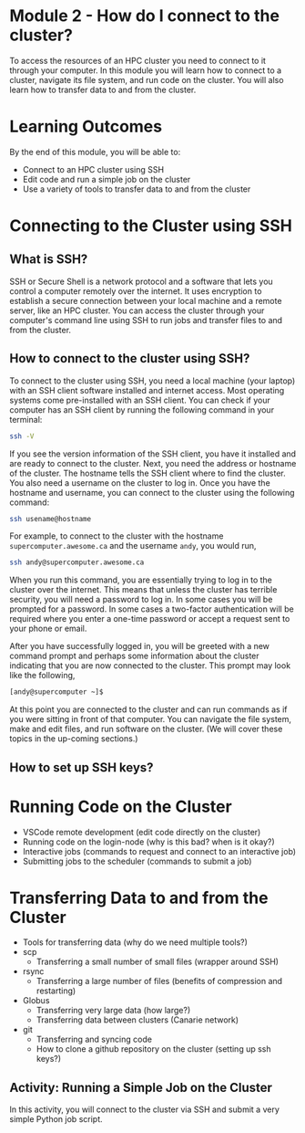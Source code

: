 # Module 2 - How do I connect to the cluster?

To access the resources of an HPC cluster you need to connect to it through your computer. In this module you will learn how to connect to a cluster, navigate its file system, and run code on the cluster. You will also learn how to transfer data to and from the cluster.


# Learning Outcomes

By the end of this module, you will be able to:

- Connect to an HPC cluster using SSH
- Edit code and run a simple job on the cluster
- Use a variety of tools to transfer data to and from the cluster


# Connecting to the Cluster using SSH

<!-- - What is SSH?
- How to connect to the cluster using SSH?
- How to set up SSH keys? -->

## What is SSH?

SSH or Secure Shell is a network protocol and a software that lets you control a computer remotely over the internet. It uses encryption to establish a secure connection between your local machine and a remote server, like an HPC cluster. You can access the cluster through your computer's command line using SSH to run jobs and transfer files to and from the cluster.


## How to connect to the cluster using SSH?

To connect to the cluster using SSH, you need a local machine (your laptop) with an SSH client software installed and internet access. Most operating systems come pre-installed with an SSH client. You can check if your computer has an SSH client by running the following command in your terminal:

```bash
ssh -V
```

If you see the version information of the SSH client, you have it installed and are ready to connect to the cluster. Next, you need the address or hostname of the cluster. The hostname tells the SSH client where to find the cluster. You also need a username on the cluster to log in. Once you have the hostname and username, you can connect to the cluster using the following command:

```bash
ssh usename@hostname
```

For example, to connect to the cluster with the hostname `supercomputer.awesome.ca` and the username `andy`, you would run,

```bash
ssh andy@supercomputer.awesome.ca
```

When you run this command, you are essentially trying to log in to the cluster over the internet. This means that unless the cluster has terrible security, you will need a password to log in. In some cases you will be prompted for a password. In some cases a two-factor authentication will be required where you enter a one-time password or accept a request sent to your phone or email.

After you have successfully logged in, you will be greeted with a new command prompt and perhaps some information about the cluster indicating that you are now connected to the cluster. This prompt may look like the following,

```bash
[andy@supercomputer ~]$
```

At this point you are connected to the cluster and can run commands as if you were sitting in front of that computer. You can navigate the file system, make and edit files, and run software on the cluster. (We will cover these topics in the up-coming sections.)


## How to set up SSH keys?

<!-- Motivate the need for SSH keys. Explain how to set up SSH keys. -->


# Running Code on the Cluster

- VSCode remote development (edit code directly on the cluster)
- Running code on the login-node (why is this bad? when is it okay?)
- Interactive jobs (commands to request and connect to an interactive job)
- Submitting jobs to the scheduler (commands to submit a job)


# Transferring Data to and from the Cluster

- Tools for transferring data (why do we need multiple tools?)
- scp
    - Transferring a small number of small files (wrapper around SSH)
- rsync
    - Transferring a large number of files (benefits of compression and restarting)
- Globus
    - Transferring very large data (how large?)
    - Transferring data between clusters (Canarie network)
- git
    - Transferring and syncing code
    - How to clone a github repository on the cluster (setting up ssh keys?)


## Activity: Running a Simple Job on the Cluster

In this activity, you will connect to the cluster via SSH and submit a very simple Python job script.
